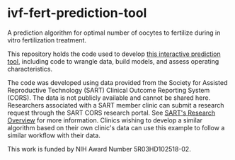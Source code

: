 # ivf-fert-prediction-tool
A prediction algorithm for optimal number of oocytes to fertilize during in vitro fertilization treatment.

This repository holds the code used to develop [this interactive prediction tool](https://katharine-correia.shinyapps.io/ivf_prediction_tool/), including code to wrangle data, build models, and assess operating characteristics.

The code was developed using data provided from the Society for Assisted Reproductive Technology (SART) Clinical Outcome Reporting System (CORS). The data is not publicly available and cannot be shared here. Researchers associated with a SART member clinic can submit a research request through the SART CORS research portal. See [SART's Research Overview](https://www.sart.org/professionals-and-providers/research/) for more information. Clinics wishing to develop a similar algorithm based on their own clinic's data can use this example to follow a similar workflow with their data.

This work is funded by NIH Award Number 5R03HD102518-02.
